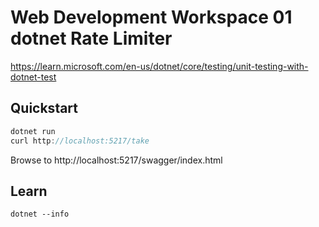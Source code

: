 # Web Development Workspace 01 dotnet Rate Limiter

https://learn.microsoft.com/en-us/dotnet/core/testing/unit-testing-with-dotnet-test

## Quickstart

```c#
dotnet run
curl http://localhost:5217/take
```

Browse to http://localhost:5217/swagger/index.html

## Learn

```
dotnet --info
```
